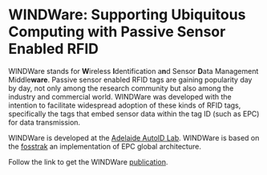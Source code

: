 # WINDWare: Supporting Ubiquitous Computing with Passive Sensor Enabled RFID #

WINDWare stands for <b>W</b>ireless
<b>I</b>dentification a<b>n</b>d Sensor <b>D</b>ata Management Middle<b>ware</b>.
Passive sensor enabled RFID tags are gaining popularity day by day, not only among the research community but also among the industry and commercial world. WINDWare was developed with the intention to facilitate widespread adoption of these kinds of RFID tags, specifically the tags that embed sensor data within the tag ID (such as EPC) for data transmission.

WINDWare is developed at the [Adelaide AutoID Lab](http://autoidlab.eleceng.adelaide.edu.au). WINDWare is based on the [fosstrak](https://code.google.com/p/fosstrak/) an implementation of EPC global architecture.

Follow the link to get the WINDWare [publication](http://autoidlab.eleceng.adelaide.edu.au/node/107).